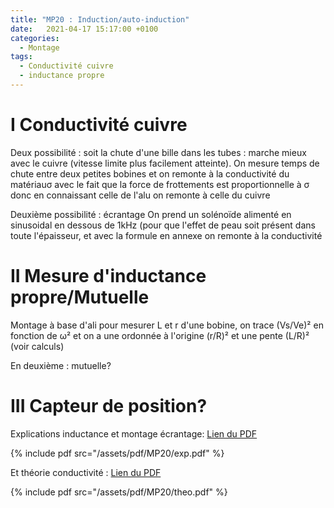 ```yaml
---
title: "MP20 : Induction/auto-induction"
date:   2021-04-17 15:17:00 +0100
categories:
  - Montage
tags:
  - Conductivité cuivre
  - inductance propre
---
```

# I Conductivité cuivre

Deux possibilité : soit la chute d'une bille dans les tubes : marche mieux avec le cuivre (vitesse limite plus facilement atteinte). On mesure temps de chute entre deux petites
bobines et on remonte à la conductivité du matériau&sigma; avec le fait que la force de frottements est proportionnelle à &sigma; donc en connaissant celle de l'alu
on remonte à celle du cuivre

Deuxième possibilité : écrantage
On prend un solénoïde alimenté en sinusoidal en dessous de 1kHz (pour que l'effet de peau soit présent dans toute l'épaisseur, et avec la formule en annexe on remonte à la 
conductivité

# II Mesure d'inductance propre/Mutuelle
Montage à base d'ali pour mesurer L et r d'une bobine, on trace (Vs/Ve)² en fonction de &omega;² et on a une ordonnée à l'origine (r/R)² et une pente (L/R)² (voir calculs)

En deuxième :  mutuelle?

# III Capteur de position?

Explications inductance et montage écrantage: [Lien du PDF](/assets/pdf/MP20/exp.pdf)

{% include pdf src="/assets/pdf/MP20/exp.pdf" %}

Et théorie conductivité : [Lien du PDF](/assets/pdf/MP20/theo.pdf)

{% include pdf src="/assets/pdf/MP20/theo.pdf" %}
